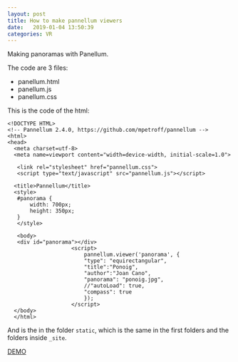 ```yaml
---
layout: post
title: How to make pannellum viewers
date:   2019-01-04 13:50:39
categories: VR
---
```


Making panoramas with Panellum.

The code are 3 files:
- panellum.html
- panellum.js
- panellum.css

This is the code of the html:


```
<!DOCTYPE HTML>
<!-- Pannellum 2.4.0, https://github.com/mpetroff/pannellum -->
<html>
<head>
  <meta charset=utf-8>
  <meta name=viewport content="width=device-width, initial-scale=1.0">

   <link rel="stylesheet" href="pannellum.css">
   <script type="text/javascript" src="pannellum.js"></script>

  <title>Pannellum</title>
  <style>
   #panorama {
       width: 700px;
       height: 350px;
   }
   </style>

   <body>
   <div id="panorama"></div>
					<script>
						pannellum.viewer('panorama', {
						"type": "equirectangular",
						"title":"Ponoig",
						"author":"Joan Cano",
						"panorama": "ponoig.jpg",
						//"autoLoad": true,
						"compass": true
						});
					</script>
  </body>
  </html>

```

And is the in the folder `static`, which is the same in the first folders and the folders inside `_site`.


[DEMO](../static/panoponoig.html)
